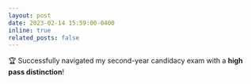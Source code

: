 ```yaml
---
layout: post
date: 2023-02-14 15:59:00-0400
inline: true
related_posts: false
---
```


:trophy: Successfully navigated my second-year candidacy exam with a **high pass distinction**!